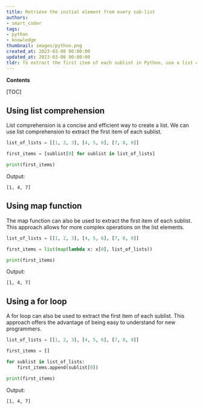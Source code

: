 ```yaml
---
title: Retrieve the initial element from every sub-list
authors:
- smart_coder
tags:
- python
- knowledge
thumbnail: images/python.png
created_at: 2023-03-08 00:00:00
updated_at: 2023-03-08 00:00:00
tldr: To extract the first item of each sublist in Python, use a list comprehension with indexing.
---
```


**Contents**

[TOC]

## Using list comprehension

List comprehension is a concise and efficient way to create a list. We can use list comprehension to extract the first item of each sublist. 


```python
list_of_lists = [[1, 2, 3], [4, 5, 6], [7, 8, 9]]

first_items = [sublist[0] for sublist in list_of_lists]

print(first_items)
```

Output: 

```
[1, 4, 7]
```


## Using map function

The map function can also be used to extract the first item of each sublist. This approach allows for more complex operations on the list elements.


```python
list_of_lists = [[1, 2, 3], [4, 5, 6], [7, 8, 9]]

first_items = list(map(lambda x: x[0], list_of_lists))

print(first_items)
```

Output: 

```
[1, 4, 7]
```


## Using a for loop

A for loop can also be used to extract the first item of each sublist. This approach offers the advantage of being easy to understand for new programmers.


```python
list_of_lists = [[1, 2, 3], [4, 5, 6], [7, 8, 9]]

first_items = []

for sublist in list_of_lists:
    first_items.append(sublist[0])

print(first_items)
```

Output: 

```
[1, 4, 7]
```
